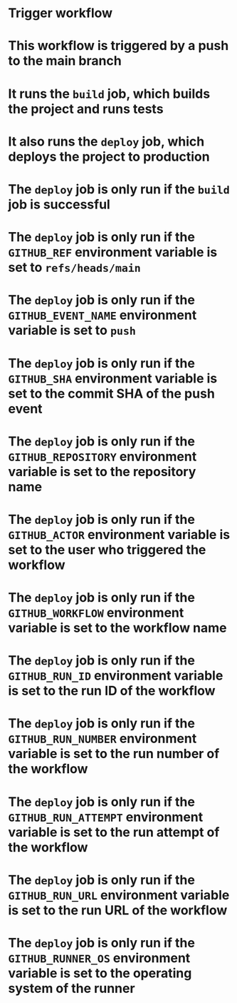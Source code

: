 # Trigger workflow
# This workflow is triggered by a push to the main branch
# It runs the `build` job, which builds the project and runs tests
# It also runs the `deploy` job, which deploys the project to production
# The `deploy` job is only run if the `build` job is successful
# The `deploy` job is only run if the `GITHUB_REF` environment variable is set to `refs/heads/main`
# The `deploy` job is only run if the `GITHUB_EVENT_NAME` environment variable is set to `push`
# The `deploy` job is only run if the `GITHUB_SHA` environment variable is set to the commit SHA of the push event
# The `deploy` job is only run if the `GITHUB_REPOSITORY` environment variable is set to the repository name
# The `deploy` job is only run if the `GITHUB_ACTOR` environment variable is set to the user who triggered the workflow
# The `deploy` job is only run if the `GITHUB_WORKFLOW` environment variable is set to the workflow name
# The `deploy` job is only run if the `GITHUB_RUN_ID` environment variable is set to the run ID of the workflow

# The `deploy` job is only run if the `GITHUB_RUN_NUMBER` environment variable is set to the run number of the workflow
# The `deploy` job is only run if the `GITHUB_RUN_ATTEMPT` environment variable is set to the run attempt of the workflow
# The `deploy` job is only run if the `GITHUB_RUN_URL` environment variable is set to the run URL of the workflow
# The `deploy` job is only run if the `GITHUB_RUNNER_OS` environment variable is set to the operating system of the runner
